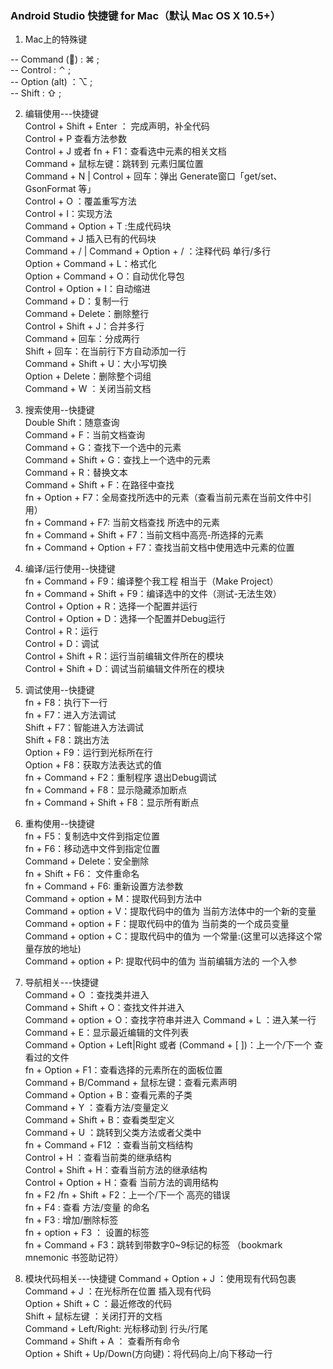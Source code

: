 ### Android Studio 快捷键 for Mac（默认 Mac OS X 10.5+）

1. Mac上的特殊键

-- Command () : ⌘ ;  
-- Control : ⌃ ;  
-- Option (alt) ：⌥ ;  
-- Shift : ⇧ ;

2. 编辑使用---快捷键  
   Control + Shift + Enter ： 完成声明，补全代码  
   Control + P 查看方法参数  
   Control + J 或者 fn + F1：查看选中元素的相关文档  
   Command + 鼠标左键：跳转到 元素归属位置  
   Command + N | Control + 回车：弹出 Generate窗口「get/set、GsonFormat 等」  
   Control + O ：覆盖重写方法  
   Control + I：实现方法  
   Command + Option + T :生成代码块  
   Command + J 插入已有的代码块  
   Command + / | Command + Option + / ：注释代码 单行/多行  
   Option + Command + L：格式化  
   Option + Command + O：自动优化导包  
   Control + Option + I：自动缩进  
   Command + D：复制一行  
   Command + Delete：删除整行  
   Control + Shift + J：合并多行  
   Command + 回车：分成两行  
   Shift + 回车：在当前行下方自动添加一行  
   Command + Shift + U：大小写切换  
   Option + Delete：删除整个词组  
   Command + W ：关闭当前文档

3. 搜索使用--快捷键  
   Double Shift：随意查询  
   Command + F：当前文档查询  
   Command + G：查找下一个选中的元素  
   Command + Shift + G：查找上一个选中的元素  
   Command + R：替换文本  
   Command + Shift + F：在路径中查找  
   fn + Option + F7：全局查找所选中的元素（查看当前元素在当前文件中引用）  
   fn + Command + F7: 当前文档查找 所选中的元素  
   fn + Command + Shift + F7：当前文档中高亮-所选择的元素  
   fn + Command + Option + F7：查找当前文档中使用选中元素的位置

4. 编译/运行使用--快捷键  
   fn + Command + F9：编译整个我工程 相当于（Make Project）  
   fn + Command + Shift + F9：编译选中的文件（测试-无法生效）  
   Control + Option + R：选择一个配置并运行  
   Control + Option + D：选择一个配置并Debug运行  
   Control + R：运行  
   Control + D：调试  
   Control + Shift + R：运行当前编辑文件所在的模块  
   Control + Shift + D：调试当前编辑文件所在的模块

5. 调试使用--快捷键  
    fn + F8：执行下一行  
    fn + F7：进入方法调试  
    Shift + F7：智能进入方法调试  
    Shift + F8：跳出方法  
    Option + F9：运行到光标所在行  
    Option + F8：获取方法表达式的值  
    fn + Command + F2：重制程序 退出Debug调试  
    fn + Command + F8：显示隐藏添加断点  
    fn + Command + Shift + F8：显示所有断点

6. 重构使用--快捷键  
   fn + F5：复制选中文件到指定位置  
   fn + F6：移动选中文件到指定位置  
   Command + Delete：安全删除  
   fn + Shift + F6： 文件重命名  
   fn + Command + F6: 重新设置方法参数  
   Command + option + M：提取代码到方法中  
   Command + option + V：提取代码中的值为 当前方法体中的一个新的变量  
   Command + option + F：提取代码中的值为 当前类的一个成员变量  
   Command + option + C：提取代码中的值为 一个常量:(这里可以选择这个常量存放的地址)  
   Command + option + P: 提取代码中的值为 当前编辑方法的 一个入参

7. 导航相关---快捷键  
   Command + O ：查找类并进入  
   Command + Shift + O：查找文件并进入  
   Command + option + O：查找字符串并进入
   Command + L ：进入某一行  
   Command + E：显示最近编辑的文件列表  
   Command + Option + Left|Right 或者 (Command + [ ])：上一个/下一个 查看过的文件  
   fn + Option + F1：查看选择的元素所在的面板位置  
   Command + B/Command + 鼠标左键：查看元素声明  
   Command + Option + B：查看元素的子类  
   Command + Y ：查看方法/变量定义  
   Command + Shift + B：查看类型定义  
   Command + U ：跳转到父类方法或者父类中  
   fn + Command + F12 ：查看当前文档结构  
   Control + H ：查看当前类的继承结构  
   Control + Shift + H：查看当前方法的继承结构  
   Control + Option + H：查看 当前方法的调用结构  
   fn + F2 /fn + Shift + F2：上一个/下一个 高亮的错误  
   fn + F4 : 查看 方法/变量 的命名  
   fn + F3 : 增加/删除标签  
   fn + option + F3 ： 设置的标签  
   fn + Command + F3：跳转到带数字0~9标记的标签 （bookmark mnemonic 书签助记符）

8. 模块代码相关---快捷键
    Command + Option + J ：使用现有代码包裹  
    Command + J ：在光标所在位置 插入现有代码  
    Option + Shift + C ：最近修改的代码  
    Shift + 鼠标左键 ：关闭打开的文档  
    Command + Left/Right: 光标移动到 行头/行尾  
    Command + Shift + A ： 查看所有命令  
    Option + Shift + Up/Down(方向键)：将代码向上/向下移动一行





